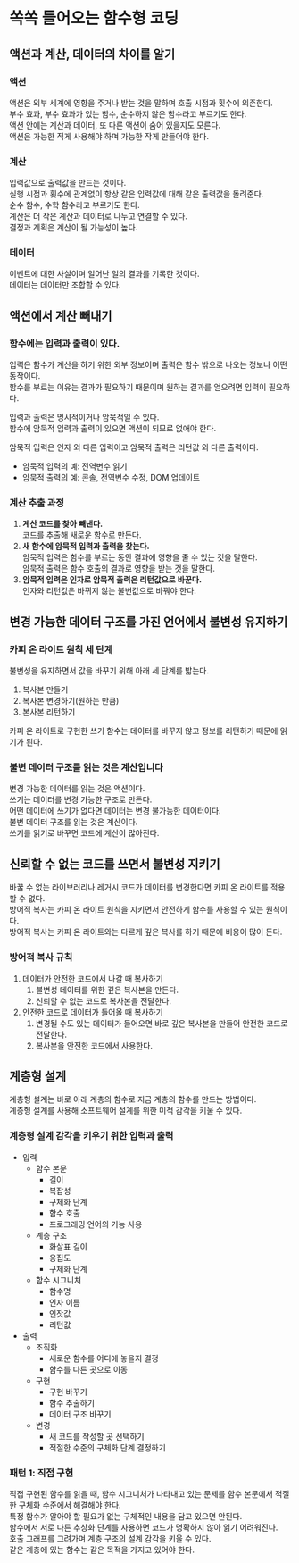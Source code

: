 # 쏙쏙 들어오는 함수형 코딩

## 액션과 계산, 데이터의 차이를 알기

### 액션

액션은 외부 세계에 영향을 주거나 받는 것을 말하며 호출 시점과 횟수에 의존한다.  
부수 효과, 부수 효과가 있는 함수, 순수하지 않은 함수라고 부르기도 한다.  
액션 안에는 계산과 데이터, 또 다른 액션이 숨어 있을지도 모른다.  
액션은 가능한 적게 사용해야 하며 가능한 작게 만들어야 한다.

### 계산

입력값으로 출력값을 만드는 것이다.  
실행 시점과 횟수에 관계없이 항상 같은 입력값에 대해 같은 출력값을 돌려준다.  
순수 함수, 수학 함수라고 부르기도 한다.  
계산은 더 작은 계산과 데이터로 나누고 연결할 수 있다.  
결정과 계획은 계산이 될 가능성이 높다.

### 데이터

이벤트에 대한 사실이며 일어난 일의 결과를 기록한 것이다.  
데이터는 데이터만 조합할 수 있다.

## 액션에서 계산 빼내기

### 함수에는 입력과 출력이 있다.

입력은 함수가 계산을 하기 위한 외부 정보이며 출력은 함수 밖으로 나오는 정보나 어떤 동작이다.  
함수를 부르는 이유는 결과가 필요하기 때문이며 원하는 결과를 얻으려면 입력이 필요하다.

입력과 출력은 명시적이거나 암묵적일 수 있다.  
함수에 암묵적 입력과 출력이 있으면 액션이 되므로 없애야 한다.

암묵적 입력은 인자 외 다른 입력이고 암묵적 출력은 리턴값 외 다른 출력이다.

- 암묵적 입력의 예: 전역변수 읽기
- 암묵적 출력의 예: 콘솔, 전역변수 수정, DOM 업데이트

### 계산 추출 과정

1. **계산 코드를 찾아 빼낸다.**  
   코드를 추출해 새로운 함수로 만든다.
2. **새 함수에 암묵적 입력과 출력을 찾는다.**  
   암묵적 입력은 함수를 부르는 동안 결과에 영향을 줄 수 있는 것을 말한다.  
   암묵적 출력은 함수 호출의 결과로 영향을 받는 것을 말한다.
3. **암묵적 입력은 인자로 암묵적 출력은 리턴값으로 바꾼다.**  
   인자와 리턴값은 바뀌지 않는 불변값으로 바꿔야 한다.

## 변경 가능한 데이터 구조를 가진 언어에서 불변성 유지하기

### 카피 온 라이트 원칙 세 단계

불변성을 유지하면서 값을 바꾸기 위해 아래 세 단계를 밟는다.

1. 복사본 만들기
2. 복사본 변경하기(원하는 만큼)
3. 본사본 리턴하기

카피 온 라이트로 구현한 쓰기 함수는 데이터를 바꾸지 않고 정보를 리턴하기 때문에 읽기가 된다.

### 불변 데이터 구조를 읽는 것은 계산입니다

변경 가능한 데이터를 읽는 것은 액션이다.  
쓰기는 데이터를 변경 가능한 구조로 만든다.  
어떤 데이터에 쓰기가 없다면 데이터는 변경 불가능한 데이터이다.  
불변 데이터 구조를 읽는 것은 계산이다.  
쓰기를 읽기로 바꾸면 코드에 계산이 많아진다.

## 신뢰할 수 없는 코드를 쓰면서 불변성 지키기

바꿀 수 없는 라이브러리나 레거시 코드가 데이터를 변경한다면 카피 온 라이트를 적용할 수 없다.  
방어적 복사는 카피 온 라이트 원칙을 지키면서 안전하게 함수를 사용할 수 있는 원칙이다.  
방어적 복사는 카피 온 라이트와는 다르게 깊은 복사를 하기 때문에 비용이 많이 든다.

### 방어적 복사 규칙

1. 데이터가 안전한 코드에서 나갈 때 복사하기
   1. 불변성 데이터를 위한 깊은 복사본을 만든다.
   2. 신뢰할 수 없는 코드로 복사본을 전달한다.
2. 안전한 코드로 데이터가 들어올 때 복사하기
   1. 변경될 수도 있는 데이터가 들어오면 바로 깊은 복사본을 만들어 안전한 코드로 전달한다.
   2. 복사본을 안전한 코드에서 사용한다.

## 계층형 설계

계층형 설계는 바로 아래 계층의 함수로 지금 계층의 함수를 만드는 방법이다.  
계층형 설계를 사용해 소프트웨어 설계를 위한 미적 감각을 키울 수 있다.

### 계층형 설계 감각을 키우기 위한 입력과 출력

- 입력
  - 함수 본문
    - 길이
    - 복잡성
    - 구체화 단계
    - 함수 호출
    - 프로그래밍 언어의 기능 사용
  - 계층 구조
    - 화살표 길이
    - 응집도
    - 구체화 단계
  - 함수 시그니처
    - 함수명
    - 인자 이름
    - 인잣값
    - 리턴값
- 출력
  - 조직화
    - 새로운 함수를 어디에 놓을지 결정
    - 함수를 다른 곳으로 이동
  - 구현
    - 구현 바꾸기
    - 함수 추출하기
    - 데이터 구조 바꾸기
  - 변경
    - 새 코드를 작성할 곳 선택하기
    - 적절한 수준의 구체화 단계 결정하기

### 패턴 1: 직접 구현

직접 구현된 함수를 읽을 때, 함수 시그니처가 나타내고 있는 문제를 함수 본문에서 적절한 구체화 수준에서 해결해야 한다.  
특정 함수가 알아야 할 필요가 없는 구체적인 내용을 담고 있으면 안된다.  
함수에서 서로 다른 추상화 단계를 사용하면 코드가 명확하지 않아 읽기 어려워진다.  
호출 그래프를 그려가며 계층 구조의 설계 감각을 키울 수 있다.  
같은 계층에 있는 함수는 같은 목적을 가지고 있어야 한다.
